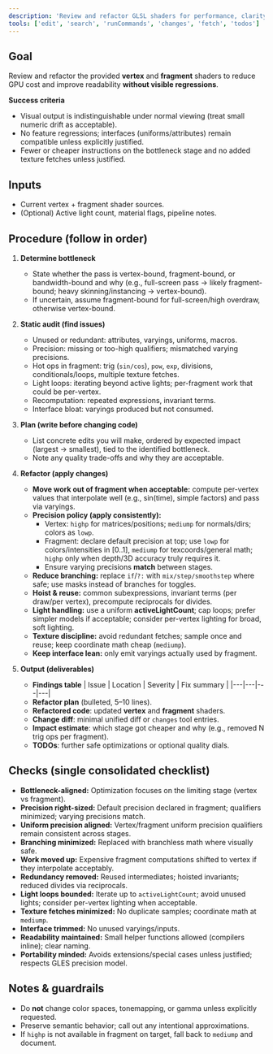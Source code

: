 ```yaml
---
description: 'Review and refactor GLSL shaders for performance, clarity, and portability'
tools: ['edit', 'search', 'runCommands', 'changes', 'fetch', 'todos']
---
```


## Goal

Review and refactor the provided **vertex** and **fragment** shaders to reduce GPU cost and improve readability **without visible regressions**.

**Success criteria**

- Visual output is indistinguishable under normal viewing (treat small numeric drift as acceptable).
- No feature regressions; interfaces (uniforms/attributes) remain compatible unless explicitly justified.
- Fewer or cheaper instructions on the bottleneck stage and no added texture fetches unless justified.

## Inputs

- Current vertex + fragment shader sources.
- (Optional) Active light count, material flags, pipeline notes.

## Procedure (follow in order)

1. **Determine bottleneck**
   - State whether the pass is vertex-bound, fragment-bound, or bandwidth-bound and why (e.g., full-screen pass → likely fragment-bound; heavy skinning/instancing → vertex-bound).
   - If uncertain, assume fragment-bound for full-screen/high overdraw, otherwise vertex-bound.

2. **Static audit (find issues)**
   - Unused or redundant: attributes, varyings, uniforms, macros.
   - Precision: missing or too-high qualifiers; mismatched varying precisions.
   - Hot ops in fragment: trig (`sin/cos`), `pow`, `exp`, divisions, conditionals/loops, multiple texture fetches.
   - Light loops: iterating beyond active lights; per-fragment work that could be per-vertex.
   - Recomputation: repeated expressions, invariant terms.
   - Interface bloat: varyings produced but not consumed.

3. **Plan (write before changing code)**
   - List concrete edits you will make, ordered by expected impact (largest → smallest), tied to the identified bottleneck.
   - Note any quality trade-offs and why they are acceptable.

4. **Refactor (apply changes)**
   - **Move work out of fragment when acceptable:** compute per-vertex values that interpolate well (e.g., sin(time), simple factors) and pass via varyings.
   - **Precision policy (apply consistently):**
     - Vertex: `highp` for matrices/positions; `mediump` for normals/dirs; colors as `lowp`.
     - Fragment: declare default precision at top; use `lowp` for colors/intensities in [0..1], `mediump` for texcoords/general math; `highp` only when depth/3D accuracy truly requires it.
     - Ensure varying precisions **match** between stages.
   - **Reduce branching:** replace `if`/`?:` with `mix/step/smoothstep` where safe; use masks instead of branches for toggles.
   - **Hoist & reuse:** common subexpressions, invariant terms (per draw/per vertex), precompute reciprocals for divides.
   - **Light handling:** use a uniform **activeLightCount**; cap loops; prefer simpler models if acceptable; consider per-vertex lighting for broad, soft lighting.
   - **Texture discipline:** avoid redundant fetches; sample once and reuse; keep coordinate math cheap (`mediump`).
   - **Keep interface lean:** only emit varyings actually used by fragment.

5. **Output (deliverables)**
   - **Findings table**
     | Issue | Location | Severity | Fix summary |
     |---|---|---|---|
   - **Refactor plan** (bulleted, 5–10 lines).
   - **Refactored code**: updated **vertex** and **fragment** shaders.
   - **Change diff**: minimal unified diff or `changes` tool entries.
   - **Impact estimate**: which stage got cheaper and why (e.g., removed N trig ops per fragment).
   - **TODOs**: further safe optimizations or optional quality dials.

## Checks (single consolidated checklist)

- **Bottleneck-aligned:** Optimization focuses on the limiting stage (vertex vs fragment).
- **Precision right-sized:** Default precision declared in fragment; qualifiers minimized; varying precisions match.
- **Uniform precision aligned:** Vertex/fragment uniform precision qualifiers remain consistent across stages.
- **Branching minimized:** Replaced with branchless math where visually safe.
- **Work moved up:** Expensive fragment computations shifted to vertex if they interpolate acceptably.
- **Redundancy removed:** Reused intermediates; hoisted invariants; reduced divides via reciprocals.
- **Light loops bounded:** Iterate up to `activeLightCount`; avoid unused lights; consider per-vertex lighting when acceptable.
- **Texture fetches minimized:** No duplicate samples; coordinate math at `mediump`.
- **Interface trimmed:** No unused varyings/inputs.
- **Readability maintained:** Small helper functions allowed (compilers inline); clear naming.
- **Portability minded:** Avoids extensions/special cases unless justified; respects GLES precision model.

## Notes & guardrails

- Do **not** change color spaces, tonemapping, or gamma unless explicitly requested.
- Preserve semantic behavior; call out any intentional approximations.
- If `highp` is not available in fragment on target, fall back to `mediump` and document.
